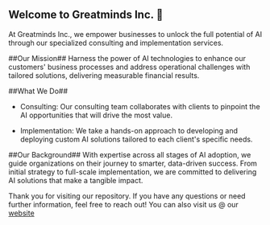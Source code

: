 ## Welcome to Greatminds Inc. 👋
At Greatminds Inc., we empower businesses to unlock the full potential of AI through our specialized consulting and implementation services.

##Our Mission##
Harness the power of AI technologies to enhance our customers' business processes and address operational challenges with tailored solutions, delivering measurable financial results.

##What We Do##

- Consulting: Our consulting team collaborates with clients to pinpoint the AI opportunities that will drive the most value.

- Implementation: We take a hands-on approach to developing and deploying custom AI solutions tailored to each client's specific needs.

##Our Background##
With expertise across all stages of AI adoption, we guide organizations on their journey to smarter, data-driven success. From initial strategy to full-scale implementation, we are committed to delivering AI solutions that make a tangible impact.

Thank you for visiting our repository. If you have any questions or need further information, feel free to reach out! 
You can also visit us @ our [website](www.greatminds-inc.com)
